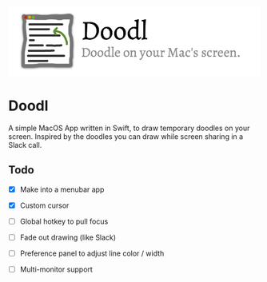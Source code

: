 ![doodl](header.png)

# Doodl
A simple MacOS App written in Swift, to draw temporary doodles on your screen.  Inspired by the doodles you can draw while screen sharing in a Slack call.

## Todo
- [x] Make into a menubar app
- [x] Custom cursor
- [ ] Global hotkey to pull focus
- [ ] Fade out drawing (like Slack)
- [ ] Preference panel to adjust line color / width
- [ ] Multi-monitor support

